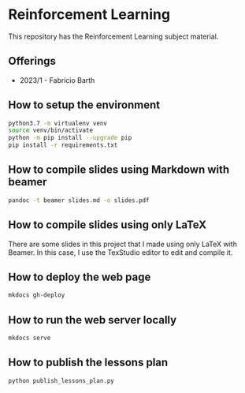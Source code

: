 # Reinforcement Learning 

This repository has the Reinforcement Learning subject material. 

## Offerings

* 2023/1 - Fabrício Barth

## How to setup the environment

```bash
python3.7 -m virtualenv venv
source venv/bin/activate
python -m pip install --upgrade pip
pip install -r requirements.txt
```

## How to compile slides using Markdown with beamer

```bash
pandoc -t beamer slides.md -o slides.pdf
```

## How to compile slides using only LaTeX

There are some slides in this project that I made using only LaTeX with Beamer. In this case, I use the TexStudio editor to edit and compile it. 

## How to deploy the web page

```bash
mkdocs gh-deploy
```

## How to run the web server locally

```bash
mkdocs serve
```

## How to publish the lessons plan

```bash
python publish_lessons_plan.py
```


